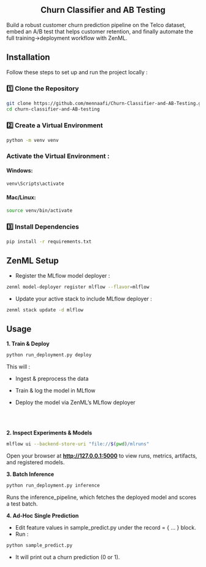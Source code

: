 <div align="center">  

## Churn Classifier and AB Testing

 </div>

 Build a robust customer churn prediction pipeline on the Telco dataset, embed an A/B test that helps customer retention, and finally automate the full training→deployment workflow with ZenML.


## Installation

Follow these steps to set up and run the project locally :

### **1️⃣ Clone the Repository**  
```bash
git clone https://github.com/mennaafi/Churn-Classifier-and-AB-Testing.git
cd churn-classifier-and-AB-testing
```
### **2️⃣ Create a Virtual Environment**  
```bash
python -m venv venv
```
### **Activate the Virtual Environment :**  

#### **Windows:**  
```bash
venv\Scripts\activate
```
#### **Mac/Linux:**  
```bash
source venv/bin/activate
```
### 3️⃣ Install Dependencies  
```bash
pip install -r requirements.txt
```

## ZenML Setup
-  Register the MLflow model deployer :

```bash 
zenml model-deployer register mlflow --flavor=mlflow
```

 - Update your active stack to include MLflow deployer :
 ```bash
zenml stack update -d mlflow
```

## Usage
**1. Train & Deploy**
```bash
python run_deployment.py deploy
```


This will :

- Ingest & preprocess the data

- Train & log the model in MLflow

- Deploy the model via ZenML’s MLflow deployer

<br><br>


**2. Inspect Experiments & Models**
```bash
mlflow ui --backend-store-uri "file://$(pwd)/mlruns"
```
Open your browser at **http://127.0.0.1:5000** to view runs, metrics, artifacts, and registered models.

**3. Batch Inference**
```bash 
python run_deployment.py inference
```
Runs the inference_pipeline, which fetches the deployed model and scores a test batch.

**4. Ad-Hoc Single Prediction**
 - Edit feature values in sample_predict.py under the record = { … } block.
 - Run :
 ```bash 
 python sample_predict.py
```
- It will print out a churn prediction (0 or 1).


